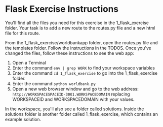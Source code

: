 # Flask Exercise Instructions

You'll find all the files you need for this exercise in the 1_flask_exercise folder. 
Your task is to add a new route to the routes.py file and a new html file for this route. 

From the 1_flask_exercise/worldbankapp folder, open the routes.py file and the templates folder. 
Follow the instructions in the TODOS. 
Once you've changed the files, follow these instructions to see the web app:

1. Open a Terminal
2. Enter the command `env | grep WORK` to find your workspace variables
3. Enter the command `cd 1_flask_exercise` to go into the 1_flask_exercise folder.
4. Enter the command `python worldbank.py`
5. Open a new web browser window and go to the web address:
`http://WORKSPACESPACEID-3001.WORKSPACEDOMAIN` replacing WORKSPACEID and WORKSPACEDOMAIN with your values.

In the workspace, you'll also see a folder called solutions. 
Inside the solutions folder is another folder called 1_flask_exercise, which contains an example solution.
